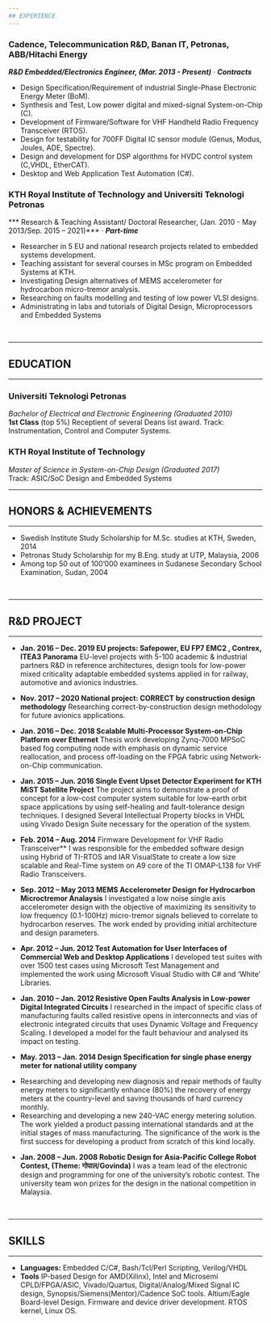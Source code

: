 ```yaml
---
## EXPERIENCE
---
```


### Cadence, Telecommunication R&D, Banan IT, Petronas, ABB/Hitachi Energy


***R&D Embedded/Electronics Engineer, (Mar. 2013 - Present)*** &middot;	***Contracts***

* Design Specification/Requirement of industrial Single-Phase Electronic Energy Meter (BoM).
* Synthesis and Test, Low power digital and mixed-signal System-on-Chip (C).
* Development of Firmware/Software for VHF Handheld Radio Frequency Transceiver (RTOS).
* Design for testability for 700FF Digital IC sensor module (Genus, Modus, Joules, ADE, Spectre).
* Design and development for DSP algorithms for HVDC control system (C,VHDL, EtherCAT).
* Desktop and Web Application Test Automation (C#).

### KTH Royal Institute of Technology and Universiti Teknologi Petronas

*** Research & Teaching Assistant/ Doctoral Researcher, (Jan. 2010 - May 2013/Sep. 2015 – 2021)*** &middot;	***Part-time***

* Researcher in 5 EU and national research projects related to embedded systems development.
* Teaching assistant for several courses in MSc program on Embedded Systems at KTH.
* Investigating Design alternatives of MEMS accelerometer for hydrocarbon micro-tremor analysis.
* Researching on faults modelling and testing of low power VLSI designs.
* Administrating in labs and tutorials of Digital Design, Microprocessors and Embedded Systems

<br />

---
## EDUCATION
---
### Universiti Teknologi Petronas  
*Bachelor of Electrical and Electronic Engineering (Graduated 2010)*  
**1st Class** (top 5%)
Receptient of several Deans list award.
Track: Instrumentation, Control and Computer Systems.

### KTH Royal Institute of Technology
*Master of Science in System-on-Chip Design (Graduated 2017)*  
Track: ASIC/SoC Design and Embedded Systems
<br />

---
## HONORS & ACHIEVEMENTS
---
* Swedish Institute Study Scholarship for M.Sc. studies at KTH, Sweden, 2014
* Petronas Study Scholarship for my B.Eng. study at UTP, Malaysia, 2006
* Among top 50 out of 100’000 examinees in Sudanese Secondary School Examination, Sudan, 2004

<br />

---
## R&D PROJECT
---

* **Jan. 2016 – Dec. 2019	EU projects: Safepower, EU FP7 EMC2 , Contrex, ITEA3 Panorama**
EU-level projects with 5-100 academic & industrial partners
R&D in reference architectures, design tools for low-power mixed criticality adaptable embedded systems applied in for railway, automotive and avionics industries.	
		
* **Nov. 2017 – 2020	National project: CORRECT by construction design methodology**
Researching correct-by-construction design methodology for future avionics applications.	
		
* **Jan. 2016 – Dec. 2018	Scalable Multi-Processor System-on-Chip Platform over Ethernet**
Thesis work developing Zynq-7000 MPSoC based fog computing node with emphasis on dynamic service reallocation, and process off-loading on the FPGA fabric using Network-on-Chip communication.

* **Jan. 2015 – Jun. 2016	Single Event Upset Detector Experiment for KTH MiST Satellite Project**
The project aims to demonstrate a proof of concept for a low-cost computer system suitable for low-earth orbit space applications by using self-healing and fault-tolerance design techniques. I designed Several Intellectual Property blocks in VHDL using Vivado Design Suite necessary for the operation of the system.


* **Feb. 2014 – Aug. 2014**	Firmware Development for VHF Radio Transceiver**
I was responsible for the embedded software design using Hybrid of TI-RTOS and IAR VisualState to create a low size scalable and Real-Time system on A9 core of the TI OMAP-L138 for VHF Radio Transceivers.

* **Sep. 2012 – May 2013	MEMS Accelerometer Design for Hydrocarbon Microctremor Analaysis**
I investigated a low noise single axis accelerometer design with the objective of maximizing its sensitivity to low frequency (0.1-100Hz) micro-tremor signals believed to correlate to hydrocarbon reserves. The work ended by providing initial architecture and design parameters.

* **Apr. 2012 – Jun. 2012	Test Automation for User Interfaces of Commercial Web and Desktop Applications**
I developed test suites with over 1500 test cases using Microsoft Test Management and implemented the work using Microsoft Visual Studio with C# and ‘White’ Libraries.

* **Jan. 2010 – Jan. 2012	Resistive Open Faults Analysis in Low-power Digital Integrated Circuits**
I researched in the impact of specific class of manufacturing faults called resistive opens in interconnects and vias of electronic integrated circuits that uses Dynamic Voltage and Frequency Scaling. I developed a model for the fault behaviour and analysed its impact on testing.

* **May. 2013 – Jan. 2014	Design Specification for single phase energy meter for national utility company**
- Researching and developing new diagnosis and repair methods of faulty energy meters to significantly enhance (80%) the recovery of energy meters at the country-level and saving thousands of hard currency monthly.
- Researching and developing a new 240-VAC energy metering solution. The work yielded a product passing international standards and at the initial stages of mass manufacturing. The significance of the work is the first success for developing a product from scratch of this kind locally.

* **Jan. 2008 – Jun. 2008	Robotic Design for Asia-Pacific College Robot Contest, (Theme: गोपाल/Govinda)**
I was a team lead of the electronic design and programming for one of the university’s robotic contest. The university team won prizes for the design in the national competition in Malaysia.

<br />
  
---
## SKILLS  
---
* **Languages:** Embedded C/C#, Bash/Tcl/Perl Scripting, Verilog/VHDL
* **Tools** IP-based Design for AMD(Xilinx), Intel and Microsemi CPLD/FPGA/ASIC, Vivado/Quartus, Digital/Analog/Mixed Signal IC design, Synopsis/Siemens(Mentor)/Cadence SoC tools. Altium/Eagle Board-level Design. Firmware and device driver development. RTOS kernel, Linux OS.
